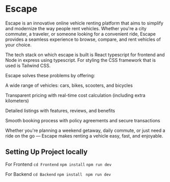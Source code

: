 ﻿# Escape
Escape is an innovative online vehicle renting platform that aims to simplify and modernize the way people rent vehicles. Whether you're a city commuter, a traveler, or someone looking for a convenient ride, Escape provides a seamless experience to browse, compare, and rent vehicles of your choice.

The tech stack on which escape is built is React typescript for frontend and Node in express using typescript. For styling the CSS framework that is used is Tailwind CSS. 

Escape solves these problems by offering:

 A wide range of vehicles: cars, bikes, scooters, and bicycles

 Transparent pricing with real-time cost calculation (including extra kilometers)

 Detailed listings with features, reviews, and benefits

 Smooth booking process with policy agreements and secure transactions

Whether you're planning a weekend getaway, daily commute, or just need a ride on the go — Escape makes renting a vehicle easy, fast, and enjoyable.

## Setting Up Project locally

For Frontend
```cd Frontend```
```npm install```
```npm run dev```

For Backend
```cd Backend```
```npm install```
``` npm run dev```




